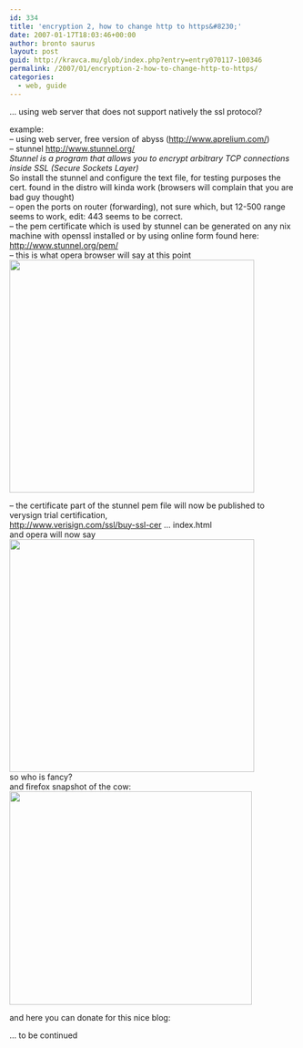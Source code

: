 ```yaml
---
id: 334
title: 'encryption 2, how to change http to https&#8230;'
date: 2007-01-17T18:03:46+00:00
author: bronto saurus
layout: post
guid: http://kravca.mu/glob/index.php?entry=entry070117-100346
permalink: /2007/01/encryption-2-how-to-change-http-to-https/
categories:
  - web, guide
---
```

&#8230; using web server that does not support natively the ssl protocol?

example:  
&#8211; using web server, free version of abyss (http://www.aprelium.com/)  
&#8211; stunnel <a href="http://www.stunnel.org/" target="_blank" >http://www.stunnel.org/</a>  
_Stunnel is a program that allows you to encrypt arbitrary TCP connections inside SSL (Secure Sockets Layer)_  
So install the stunnel and configure the text file, for testing purposes the cert. found in the distro will kinda work (browsers will complain that you are bad guy thought)  
&#8211; open the ports on router (forwarding), not sure which, but 12-500 range seems to work, edit: 443 seems to be correct.  
&#8211; the pem certificate which is used by stunnel can be generated on any nix machine with openssl installed or by using online form found here:  
<a href="http://www.stunnel.org/pem/" target="_blank" >http://www.stunnel.org/pem/</a>  
&#8211; this is what opera browser will say at this point  
<img src="/images/opera_kravca_and_ssl.png" width="430" height="409" border="0" alt="" />

&#8211; the certificate part of the stunnel pem file will now be published to verysign trial certification,   
<a href="http://www.verisign.com/ssl/buy-ssl-certificates/free-ssl-certificate-trial/index.html" target="_blank" >http://www.verisign.com/ssl/buy-ssl-cer &#8230; index.html</a>  
and opera will now say  
<img src="/images/opera_kravca_and_ssl_trial_.png" width="430" height="409" border="0" alt="" />  
so who is fancy?  
and firefox snapshot of the cow:  
<img src="/images/kravca_secured.png" width="426" height="375" border="0" alt="" />

and here you can donate for this nice blog:

  


&#8230; to be continued